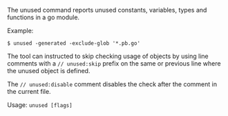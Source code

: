 The unused command reports unused constants, variables, types and functions in a go module.

Example:

`$ unused -generated -exclude-glob '*.pb.go'`

The tool can instructed to skip checking usage of objects by using line comments with a
`// unused:skip` prefix on the same or previous line where the unused object is defined.

The `// unused:disable` comment disables the check after the comment in the current file.

Usage: `unused [flags]`

